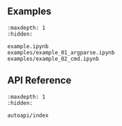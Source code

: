 ```{include} ../README.md
```

## Examples

```{toctree}
:maxdepth: 1
:hidden:

example.ipynb
examples/example_01_argparse.ipynb
examples/example_02_cmd.ipynb
```


## API Reference

```{toctree}
:maxdepth: 1
:hidden:

autoapi/index
```
